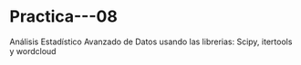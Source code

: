 # Practica---08
Análisis Estadístico Avanzado de Datos usando las librerias: Scipy, itertools y wordcloud

